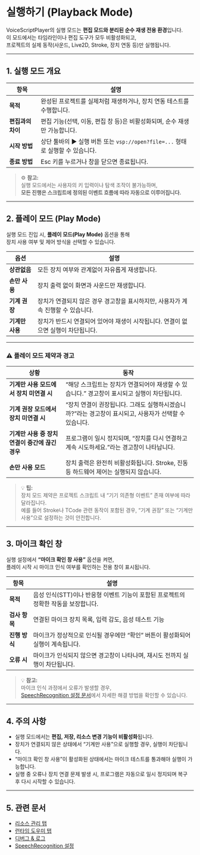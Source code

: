 # 실행하기 (Playback Mode)

VoiceScriptPlayer의 실행 모드는 **편집 모드와 분리된 순수 재생 전용 환경**입니다.  
이 모드에서는 타임라인이나 편집 도구가 모두 비활성화되고,  
프로젝트의 실제 동작(사운드, Live2D, Stroke, 장치 연동 등)만 실행됩니다.

---

## 1. 실행 모드 개요

| 항목 | 설명 |
|------|------|
| **목적** | 완성된 프로젝트를 실제처럼 재생하거나, 장치 연동 테스트를 수행합니다. |
| **편집과의 차이** | 편집 기능(선택, 이동, 편집 창 등)은 비활성화되며, 순수 재생만 가능합니다. |
| **시작 방법** | 상단 툴바의 ▶ 실행 버튼 또는 `vsp://open?file=...` 형태로 실행할 수 있습니다. |
| **종료 방법** | Esc 키를 누르거나 창을 닫으면 종료됩니다. |

> ⚙️ **참고:**  
> 실행 모드에서는 사용자의 키 입력이나 탐색 조작이 불가능하며,  
> **모든 진행은 스크립트에 정의된 이벤트 흐름에 따라 자동으로 이루어집니다.**

---

## 2. 플레이 모드 (Play Mode)

실행 모드 진입 시, **플레이 모드(Play Mode)** 옵션을 통해  
장치 사용 여부 및 제어 방식을 선택할 수 있습니다.

| 옵션 | 설명 |
|------|------|
| **상관없음** | 모든 장치 여부와 관계없이 자유롭게 재생합니다. |
| **손만 사용** | 장치 출력 없이 화면과 사운드만 재생합니다. |
| **기계 권장** | 장치가 연결되지 않은 경우 경고창을 표시하지만, 사용자가 계속 진행할 수 있습니다. |
| **기계만 사용** | 장치가 반드시 연결되어 있어야 재생이 시작됩니다. 연결이 없으면 실행이 차단됩니다. |

---

### ⚠️ 플레이 모드 제약과 경고

| 상황 | 동작 |
|------|------|
| **기계만 사용 모드에서 장치 미연결 시** | “해당 스크립트는 장치가 연결되어야 재생할 수 있습니다.” 경고창이 표시되고 실행이 차단됩니다. |
| **기계 권장 모드에서 장치 미연결 시** | “장치 연결이 권장됩니다. 그래도 실행하시겠습니까?”라는 경고창이 표시되고, 사용자가 선택할 수 있습니다. |
| **기계만 사용 중 장치 연결이 중간에 끊긴 경우** | 프로그램이 일시 정지되며, “장치를 다시 연결하고 계속 시도하세요.”라는 경고창이 나타납니다. |
| **손만 사용 모드** | 장치 출력은 완전히 비활성화됩니다. Stroke, 진동 등 하드웨어 제어는 실행되지 않습니다. |

> 💡 **팁:**  
> 장치 모드 제약은 프로젝트 스크립트 내 “기기 의존형 이벤트” 존재 여부에 따라 달라집니다.  
> 예를 들어 Stroke나 TCode 관련 동작이 포함된 경우, “기계 권장” 또는 “기계만 사용”으로 설정하는 것이 안전합니다.

---

## 3. 마이크 확인 창

실행 설정에서 **“마이크 확인 창 사용”** 옵션을 켜면,  
플레이 시작 시 마이크 인식 여부를 확인하는 전용 창이 표시됩니다.

| 항목 | 설명 |
|------|------|
| **목적** | 음성 인식(STT)이나 반응형 이벤트 기능이 포함된 프로젝트의 정확한 작동을 보장합니다. |
| **검사 항목** | 연결된 마이크 장치 목록, 입력 감도, 음성 테스트 기능 |
| **진행 방식** | 마이크가 정상적으로 인식될 경우에만 “확인” 버튼이 활성화되어 실행이 계속됩니다. |
| **오류 시** | 마이크가 인식되지 않으면 경고창이 나타나며, 재시도 전까지 실행이 차단됩니다. |

> 💡 **참고:**  
> 마이크 인식 과정에서 오류가 발생할 경우,  
> [SpeechRecognition 설정 문서](../ai/speechRecognition.md)에서 자세한 해결 방법을 확인할 수 있습니다.

---

## 4. 주의 사항

- 실행 모드에서는 **편집, 저장, 리소스 변경 기능이 비활성화**됩니다.  
- 장치가 연결되지 않은 상태에서 “기계만 사용”으로 실행할 경우, 실행이 차단됩니다.  
- “마이크 확인 창 사용”이 활성화된 상태에서는 마이크 테스트를 통과해야 실행이 가능합니다.  
- 실행 중 오류나 장치 연결 문제 발생 시, 프로그램은 자동으로 일시 정지되며 복구 후 다시 시작할 수 있습니다.  

---

## 5. 관련 문서

- [리소스 관리 탭](../editor/resources.md)  
- [런타임 도우미 탭](../editor/runtime-helper.md)  
- [디버그 & 로그](debug.md)
- [SpeechRecognition 설정](../ai/speechRecognition.md)
